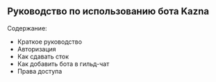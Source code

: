 ## Руководство по использованию бота Kazna 

Содержание: 
- Краткое руководство
- Авторизация 
- Как сдавать сток 
- Как добавить бота в гильд-чат 
- Права доступа 
